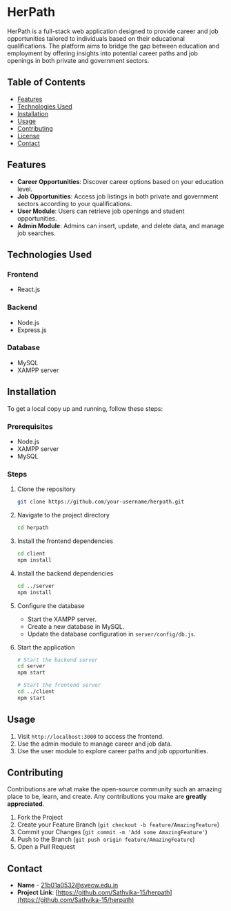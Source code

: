 # HerPath

HerPath is a full-stack web application designed to provide career and job opportunities tailored to individuals based on their educational qualifications. The platform aims to bridge the gap between education and employment by offering insights into potential career paths and job openings in both private and government sectors.

## Table of Contents
- [Features](#features)
- [Technologies Used](#technologies-used)
- [Installation](#installation)
- [Usage](#usage)
- [Contributing](#contributing)
- [License](#license)
- [Contact](#contact)

## Features
- **Career Opportunities**: Discover career options based on your education level.
- **Job Opportunities**: Access job listings in both private and government sectors according to your qualifications.
- **User Module**: Users can retrieve job openings and student opportunities.
- **Admin Module**: Admins can insert, update, and delete data, and manage job searches.

## Technologies Used
### Frontend
- React.js

### Backend
- Node.js
- Express.js

### Database
- MySQL
- XAMPP server

## Installation
To get a local copy up and running, follow these steps:

### Prerequisites
- Node.js
- XAMPP server
- MySQL

### Steps
1. Clone the repository
    ```bash
    git clone https://github.com/your-username/herpath.git
    ```
2. Navigate to the project directory
    ```bash
    cd herpath
    ```
3. Install the frontend dependencies
    ```bash
    cd client
    npm install
    ```
4. Install the backend dependencies
    ```bash
    cd ../server
    npm install
    ```
5. Configure the database
    - Start the XAMPP server.
    - Create a new database in MySQL.
    - Update the database configuration in `server/config/db.js`.

6. Start the application
    ```bash
    # Start the backend server
    cd server
    npm start

    # Start the frontend server
    cd ../client
    npm start
    ```

## Usage
1. Visit `http://localhost:3000` to access the frontend.
2. Use the admin module to manage career and job data.
3. Use the user module to explore career paths and job opportunities.

## Contributing
Contributions are what make the open-source community such an amazing place to be, learn, and create. Any contributions you make are **greatly appreciated**.

1. Fork the Project
2. Create your Feature Branch (`git checkout -b feature/AmazingFeature`)
3. Commit your Changes (`git commit -m 'Add some AmazingFeature'`)
4. Push to the Branch (`git push origin feature/AmazingFeature`)
5. Open a Pull Request


## Contact
- **Name** - [21b01a0532@svecw.edu.in](mailto:21b01a0532@svecw.edu.in)
- **Project Link**: [https://github.com/Sathvika-15/herpath](https://github.com/Sathvika-15/herpath)

